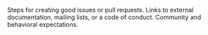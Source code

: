 Steps for creating good issues or pull requests.
Links to external documentation, mailing lists, or a code of conduct.
Community and behavioral expectations.
